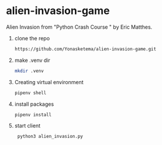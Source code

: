 # alien-invasion-game
Alien Invasion from "Python Crash Course " by Eric Matthes.

1. clone the repo
   ```sh
   https://github.com/Yonasketema/alien-invasion-game.git
   ```
2. make .venv dir
   ```sh
   mkdir .venv
   ```
3. Creating virtual environment
   ```sh
   pipenv shell
   ```
4. install packages
   ```sh
   pipenv install
   ```
5. start client
   ```sh
    python3 alien_invasion.py
   ```
  
